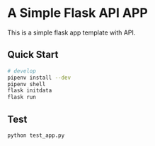 # A Simple Flask API APP

This is a simple flask app template with API.

## Quick Start

```bash
# develop
pipenv install --dev
pipenv shell
flask initdata
flask run
```

## Test

```bash
python test_app.py
```
